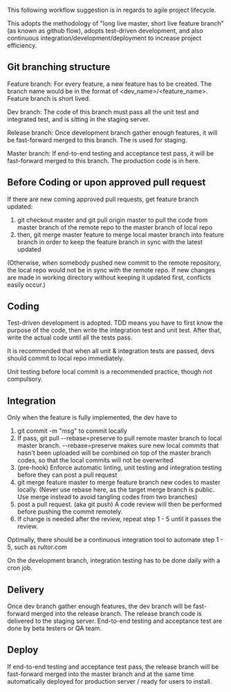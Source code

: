 This following workflow suggestion is in regards to agile project lifecycle.

This adopts the methodology of "long live master, short live feature branch" (as known as github flow), adopts test-driven development, and also continuous integration/development/deployment to increase project efficiency. 

## Git branching structure

Feature branch: For every feature, a new feature has to be created. The branch name would be in the format of <dev_name>/<feature_name>.
Feature branch is short lived.

Dev branch: The code of this branch must pass all the unit test and integrated test, and is sitting in the staging server.

Release branch: Once development branch gather enough features, it will be fast-forward merged to this branch. The is used for staging. 

Master branch: If end-to-end testing and acceptance test pass, it will be fast-forward merged to this branch. The production code is in here. 

## Before Coding or upon approved pull request

If there are new coming approved pull requests, get feature branch updated:
1) git checkout master and git pull origin master to pull the code from master branch of the remote repo to the master branch of local repo
2) then, git merge master feature to merge local master branch into feature branch in order to keep the feature branch in sync with the latest updated

(Otherwise, when somebody pushed new commit to the remote repository, the local repo would not be in sync with the remote repo. If new changes are made in working directory without keeping it updated first, conflicts easily occur.)

## Coding

Test-driven development is adopted. TDD means you have to first know the purpose of the code, then write the integration test and unit test. After that, write the actual code until all the tests pass.

It is recommended that when all unit & integration tests are passed, devs should commit to local repo immediately.

Unit testing before local commit is a recommended practice, though not compulsory.

## Integration

Only when the feature is fully implemented, the dev have to

1) git commit -m "msg" to commit locally
2) If pass,
git pull --rebase=preserve to pull remote master branch to local master branch.
--rebase=preserve makes sure new local commits that hasn't been uploaded will be combined on top of the master branch codes,
so that the local commits will not be overwrited
3) (pre-hook) Enforce automatic linting, unit testing and integration testing before they can post a pull request
4) git merge feature master to merge feature branch new codes to master locally. (Never use rebase here, as the target merge branch is public. Use merge instead to avoid tangling codes from two branches)
5) post a pull request. (aka git push) A code review will then be performed before pushing the commit remotely.
6) If change is needed after the review, repeat step 1 - 5 until it passes the review.

Optimally, there should be a continuous integration tool to automate step 1 - 5, such as rultor.com

On the development branch, integration testing has to be done daily with a cron job.

## Delivery

Once dev branch gather enough features, the dev branch will be fast-forward merged into the release branch. The release branch code is delivered to the staging server. End-to-end testing and acceptance test are done by beta testers or QA team.

## Deploy

If end-to-end testing and acceptance test pass, the release branch will be fast-forward merged into the master branch and at the same time automatically deployed for production server / ready for users to install.
